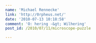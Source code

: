 ```yaml
---
name: 'Michael Rennecke'
link: 'http://0rpheus.net/'
date: '2010-07-13 10:18:58'
comment: 'O: hering -&gt; Wilhering'
post_id: /2010/07/11/microscope-puzzle

---
```



